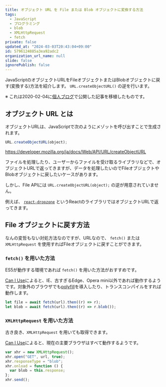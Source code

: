 ```yaml
---
title: オブジェクト URL を File または Blob オブジェクトに変換する方法
tags:
  - JavaScript
  - プログラミング
  - blob
  - XMLHttpRequest
  - fetch
private: false
updated_at: "2024-03-03T20:43:04+09:00"
id: 5796124885a3ea92adc2
organization_url_name: null
slide: false
ignorePublish: false
---
```


JavaScriptのオブジェクトURLをFileオブジェクトまたはBlobオブジェクトに戻す(変換する)方法を紹介します。 `URL.createObjectURL()` の逆を行います。

※ これは2020-02-04に[個人ブログ](https://bicstone.me)で公開した記事を移植したものです。

## オブジェクト URL とは

オブジェクトURLは、JavaScriptで次のようにメゾットを呼び出すことで生成されます。

```js
URL.createObjectURL(object);
```

https://developer.mozilla.org/ja/docs/Web/API/URL/createObjectURL

ファイルを処理したり、ユーザーからファイルを受け取るライブラリなどで、オブジェクトURLで返ってきますが、データを処理したいのでFileオブジェクトやBlobオブジェクトに戻したいケースがあります。

しかし、File APIには `URL.createObjectURL(object);` の逆が用意されていません。

例えば、 [`react-dropzone`](https://github.com/react-dropzone/react-dropzone) というReactのライブラリではオブジェクトURLで返ってきます。

## File オブジェクトに戻す方法

なんの変哲もない対処方法なのですが、URLなので、 `fetch()` または `XMLHttpRequest` を使用すればFileオブジェクトに戻すことができます。

### `fetch()` を用いた方法

ES5が動作する環境であれば `fetch()` を用いた方法がおすすめです。

[Can I Use](https://caniuse.com/#feat=fetch)によると、IE、古すぎるEdge、Opera mini以外であれば動作するようです。対象外のブラウザでも[polyfill](https://github.com/github/fetch)を導入したり、トランスコンパイルをすれば動作します。

```js
let file = await fetch(url).then((r) => r);
let blob = await fetch(url).then((r) => r.blob());
```

### `XMLHttpRequest` を用いた方法

古き良き、`XMLHttpRequest` を用いても取得できます。

[Can I Use](https://caniuse.com/#feat=mdn-api_xmlhttprequest)によると、現在の主要ブラウザはすべて動作するようです。

```js
var xhr = new XMLHttpRequest();
xhr.open("GET", url, true);
xhr.responseType = "blob";
xhr.onload = function () {
  var blob = this.response;
};
xhr.send();
```
